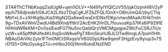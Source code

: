 $START$hCTNbKsqqZsdUgM+qen1iOLV++N491ylYlQlCzV55/jqkOzjmHI6V2yPep/h756djrode1/0AJCA2LXkzTDqCgKJFZbZFQLfGnX+O8ln/imQ4/zbyCTIqMbYxLX+zXHKg9juXiaSWgN2Qx6ewEwaDrlDNxfDKp/vtwoMAaA/XHkTmln9g+TDxAVWnV2wdU4Bd9Xnd/fltkV2AcEHK2HrDL7fouvusKp37lKs6iP929fEHHhIdWRkKM+Dv0ssIEedFGTNu5ncQaIdQrzVMCMgyqpeZWcFuCSRJ7iUxyzW+xA5pffNK4fe4KUhqSroWAvePgTX6mSkuHJBJLOTw8lmqLA7poH1HlhNBAoDAiVKc2yIx1FTm0MCtSRxqsiVV6G05pUNw9qenF3HgzEvy9yiup3v7SrD1S5+DNcDyukg27J+mHbo200j1itmt8utoENz$END$